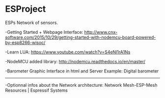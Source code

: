 # ESProject
ESPs Network of sensors.

-Getting Started + Webpage Interface: http://www.cnx-software.com/2015/10/29/getting-started-with-nodemcu-board-powered-by-esp8266-wisoc/ 

-Learn LUA: https://www.youtube.com/watch?v=S4eNl1rA1Ns

-NodeMCU added library: http://nodemcu.readthedocs.io/en/master/ 

-Barometer Graphic Interface in html and Server Example: Digital barometer 

---------------------
-Optionnal infos about the Network architecture: Network Mesh-ESP-Mesh Resources | Espressif Systems 
